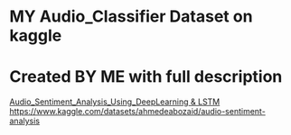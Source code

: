 # MY Audio_Classifier Dataset on kaggle 
# Created BY ME with full description 
[Audio_Sentiment_Analysis_Using_DeepLearning &amp; LSTM 
](https://www.kaggle.com/datasets/ahmedeabozaid/audio-sentiment-analysis)https://www.kaggle.com/datasets/ahmedeabozaid/audio-sentiment-analysis
